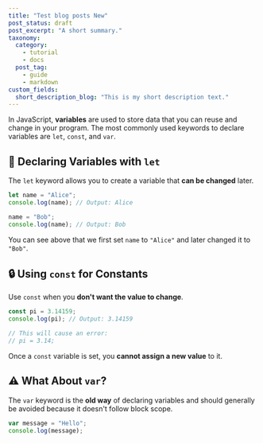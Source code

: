 ```yaml
---
title: "Test blog posts New"
post_status: draft
post_excerpt: "A short summary."
taxonomy:
  category:
    - tutorial
    - docs
  post_tag:
    - guide
    - markdown
custom_fields:
  short_description_blog: "This is my short description text."
---
```


In JavaScript, **variables** are used to store data that you can reuse and change in your program. The most commonly used keywords to declare variables are `let`, `const`, and `var`.

## 🧱 Declaring Variables with `let`

The `let` keyword allows you to create a variable that **can be changed** later.

```javascript
let name = "Alice";
console.log(name); // Output: Alice

name = "Bob";
console.log(name); // Output: Bob
```

You can see above that we first set `name` to `"Alice"` and later changed it to `"Bob"`.

## 🔒 Using `const` for Constants

Use `const` when you **don't want the value to change**.

```javascript
const pi = 3.14159;
console.log(pi); // Output: 3.14159

// This will cause an error:
// pi = 3.14;
```

Once a `const` variable is set, you **cannot assign a new value** to it.

## ⚠️ What About `var`?

The `var` keyword is the **old way** of declaring variables and should generally be avoided because it doesn't follow block scope.

```javascript
var message = "Hello";
console.log(message);
```
